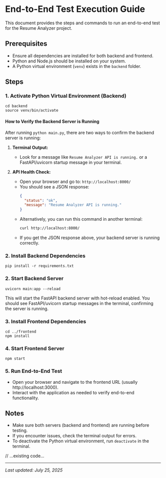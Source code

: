 # End-to-End Test Execution Guide

This document provides the steps and commands to run an end-to-end test for the Resume Analyzer project.

## Prerequisites
- Ensure all dependencies are installed for both backend and frontend.
- Python and Node.js should be installed on your system.
- A Python virtual environment (`venv`) exists in the `backend` folder.

## Steps


### 1. Activate Python Virtual Environment (Backend)
```
cd backend
source venv/bin/activate
```

#### How to Verify the Backend Server is Running

After running `python main.py`, there are two ways to confirm the backend server is running:

1. **Terminal Output:**
   - Look for a message like `Resume Analyzer API is running.` or a FastAPI/uvicorn startup message in your terminal.

2. **API Health Check:**
   - Open your browser and go to: `http://localhost:8000/`
   - You should see a JSON response:
     ```json
     {
       "status": "ok",
       "message": "Resume Analyzer API is running."
     }
     ```
   - Alternatively, you can run this command in another terminal:
     ```sh
     curl http://localhost:8000/
     ```
   - If you get the JSON response above, your backend server is running correctly.

### 2. Install Backend Dependencies
```
pip install -r requirements.txt
```

### 2. Start Backend Server
```
uvicorn main:app --reload
```
This will start the FastAPI backend server with hot-reload enabled. You should see FastAPI/uvicorn startup messages in the terminal, confirming the server is running.

### 3. Install Frontend Dependencies
```
cd ../frontend
npm install
```

### 4. Start Frontend Server
```
npm start
```

### 5. Run End-to-End Test
- Open your browser and navigate to the frontend URL (usually http://localhost:3000).
- Interact with the application as needed to verify end-to-end functionality.

## Notes
 - Make sure both servers (backend and frontend) are running before testing.
 - If you encounter issues, check the terminal output for errors.
 - To deactivate the Python virtual environment, run `deactivate` in the terminal.

// ...existing code...

---
_Last updated: July 25, 2025_
